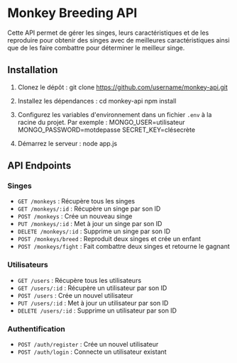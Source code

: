 # Monkey Breeding API

Cette API permet de gérer les singes, leurs caractéristiques et de les reproduire pour obtenir des singes avec de meilleures caractéristiques ainsi que de les faire combattre pour déterminer le meilleur singe.

## Installation

1. Clonez le dépôt :
git clone https://github.com/username/monkey-api.git


2. Installez les dépendances :
cd monkey-api
npm install

3. Configurez les variables d'environnement dans un fichier `.env` à la racine du projet. Par exemple :
MONGO_USER=utilisateur
MONGO_PASSWORD=motdepasse
SECRET_KEY=clésecrète


4. Démarrez le serveur :
node app.js


## API Endpoints

### Singes

- `GET /monkeys` : Récupère tous les singes
- `GET /monkeys/:id` : Récupère un singe par son ID
- `POST /monkeys` : Crée un nouveau singe
- `PUT /monkeys/:id` : Met à jour un singe par son ID
- `DELETE /monkeys/:id` : Supprime un singe par son ID
- `POST /monkeys/breed` : Reproduit deux singes et crée un enfant
- `POST /monkeys/fight` : Fait combattre deux singes et retourne le gagnant

### Utilisateurs
- `GET /users` : Récupère tous les utilisateurs
- `GET /users/:id` : Récupère un utilisateur par son ID
- `POST /users` : Crée un nouvel utilisateur
- `PUT /users/:id` : Met à jour un utilisateur par son ID
- `DELETE /users/:id` : Supprime un utilisateur par son ID



### Authentification

- `POST /auth/register` : Crée un nouvel utilisateur
- `POST /auth/login` : Connecte un utilisateur existant


